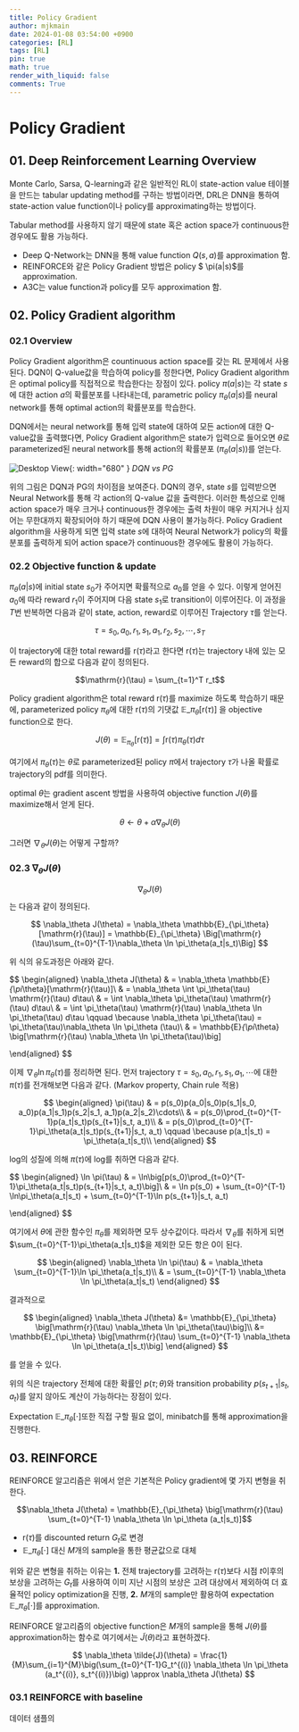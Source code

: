 ```yaml
---
title: Policy Gradient
author: mjkmain
date: 2024-01-08 03:54:00 +0900
categories: [RL]
tags: [RL]
pin: true
math: true
render_with_liquid: false
comments: True
---
```


# Policy Gradient

## 01. Deep Reinforcement Learning Overview

Monte Carlo, Sarsa, Q-learning과 같은 일반적인 RL이 state-action value 테이블을 만드는 tabular updating method를 구하는 방법이라면, DRL은 DNN을 통하여 state-action value function이나 policy를 approximating하는 방법이다.

Tabular method를 사용하지 않기 때문에 state 혹은 action space가 continuous한 경우에도 활용 가능하다.

- Deep Q-Network는 DNN을 통해 value function $Q(s, a)$를 approximation 함.
- REINFORCE와 같은 Policy Gradient 방법은 policy 
$ \pi(a|s)$를 approximation.
- A3C는 value function과 policy를 모두 approximation 함.

## 02. Policy Gradient algorithm

### 02.1 Overview

Policy Gradient algorithm은 countinuous action space를 갖는 RL 문제에서 사용된다. DQN이 Q-value값을 학습하여 policy를 정한다면, Policy Gradient algorithm은 optimal policy를 직접적으로 학습한다는 장점이 있다. policy 
$\pi(a|s)$는 각 state $s$에 대한 action $a$의 확률분포를 나타내는데, parametric policy $\pi_\theta(a|s)$를 neural network를 통해 optimal action의 확률분포를 학습한다.

DQN에서는 neural network를 통해 입력 state에 대하여 모든 action에 대한 Q-value값을 출력했다면, Policy Gradient algorithm은 state가 입력으로 들어오면 $\theta$로 parameterized된 neural network를 통해 action의 확률분포 
$(\pi_{\theta}(a|s))$를 얻는다.

![Desktop View](https://github.com/mjkmain/blog-image/assets/72269271/adde6702-f488-4342-92b0-95d36a0d87f1){: width="680" } 
_DQN vs PG_

위의 그림은 DQN과 PG의 차이점을 보여준다. DQN의 경우, state $s$를 입력받으면 Neural Network를 통해 각 action의 Q-value 값을 출력한다. 이러한 특성으로 인해 action space가 매우 크거나 continuous한 경우에는 출력 차원이 매우 커지거나 심지어는 무한대까지 확장되어야 하기 때문에 DQN 사용이 불가능하다. Policy Gradient algorithm을 사용하게 되면 입력 state $s$에 대하여 Neural Network가 policy의 확률 분포를 출력하게 되어 action space가 continuous한 경우에도 활용이 가능하다.

### 02.2 Objective function & update

$\pi_\theta(a|s)$에 initial state 
$s_0$가 주어지면 확률적으로 $a_0$를 얻을 수 있다. 이렇게 얻어진 $a_0$에 따라 reward $r_1$이 주어지며 다음 state $s_1$로 transition이 이루어진다. 이 과정을 $T$번 반복하면 다음과 같이 state, action, reward로 이루어진 Trajectory $\tau$를 얻는다.

$$\tau = s_0, a_0, r_1, s_1, a_1, r_2, s_2, \cdots, s_T$$

이 trajectory에 대한 total reward를 $\mathrm{r}(\tau)$라고 한다면 $\mathrm{r}(\tau)$는 trajectory 내에 있는 모든 reward의 합으로 다음과 같이 정의된다.

$$\mathrm{r}(\tau) = \sum_{t=1}^T r_t$$

Policy gradient algorithm은 total reward $\mathrm{r}(\tau)$를 maximize 하도록 학습하기 때문에, parameterized policy $\pi_\theta$에 대한 $\mathrm{r}(\tau)$의 기댓값 $\mathbb{E}\_{\pi_\theta}[\mathrm{r}(\tau)]$ 을 objective function으로 한다.

$$J(\theta) = \mathbb{E}_{\pi_\theta}[\mathrm{r}(\tau)] = \int{\mathrm{r}(\tau)\pi_\theta(\tau) d\tau}$$

여기에서 $\pi_\theta(\tau)$는 $\theta$로 parameterized된 policy $\pi$에서 trajectory $\tau$가 나올 확률로 trajectory의 pdf를 의미한다. 

optimal $\theta$는 gradient ascent 방법을 사용하여 objective function $J(\theta)$를 maximize해서 얻게 된다. 

$$ \theta \leftarrow \theta + \alpha \nabla_\theta J(\theta)$$

그러면 $\nabla_\theta J(\theta)$는 어떻게 구할까? 

### 02.3 $\nabla_\theta J(\theta)$

$$\nabla_\theta J(\theta)$$는 다음과 같이 정의된다.

$$
\nabla_\theta J(\theta) = \nabla_\theta \mathbb{E}_{\pi_\theta}[\mathrm{r}(\tau)] = \mathbb{E}_{\pi_\theta} \Big[\mathrm{r}(\tau)\sum_{t=0}^{T-1}\nabla_\theta \ln \pi_\theta(a_t|s_t)\Big]
$$

위 식의 유도과정은 아래와 같다.

$$
\begin{aligned}
\nabla_\theta J(\theta) & = \nabla_\theta \mathbb{E}_{\pi_\theta}[\mathrm{r}(\tau)]\\
                        & = \nabla_\theta \int \pi_\theta(\tau) \mathrm{r}(\tau) d\tau\\
                        & = \int \nabla_\theta \pi_\theta(\tau) \mathrm{r}(\tau) d\tau\\
                        & =  \int \pi_\theta(\tau) \mathrm{r}(\tau) \nabla_\theta \ln \pi_\theta(\tau)  d\tau \qquad \because \nabla_\theta \pi_\theta(\tau) = \pi_\theta(\tau)\nabla_\theta \ln \pi_\theta (\tau)\\
                        & = \mathbb{E}_{\pi_\theta} \big[\mathrm{r}(\tau) \nabla_\theta \ln \pi_\theta(\tau)\big]

\end{aligned}
$$

이제 $\nabla_\theta \ln \pi_\theta(\tau)$를 정리하면 된다. 
먼저 trajectory $\tau = s_0, a_0, r_1, s_1, a_1, \cdots$에 대한 $\pi(\tau)$를 전개해보면 다음과 같다. (Markov property, Chain rule 적용)

$$
\begin{aligned}
\pi(\tau) & = p(s_0)p(a_0|s_0)p(s_1|s_0, a_0)p(a_1|s_1)p(s_2|s_1, a_1)p(a_2|s_2)\cdots\\
          & = p(s_0)\prod_{t=0}^{T-1}p(a_t|s_t)p(s_{t+1}|s_t, a_t)\\
          & = p(s_0)\prod_{t=0}^{T-1}\pi_\theta(a_t|s_t)p(s_{t+1}|s_t, a_t) \qquad \because p(a_t|s_t) = \pi_\theta(a_t|s_t)\\
\end{aligned}
$$

log의 성질에 의해 $\pi(\tau)$에 log를 취하면 다음과 같다.

$$
\begin{aligned}
\ln \pi(\tau) & = \ln\big[p(s_0)\prod_{t=0}^{T-1}\pi_\theta(a_t|s_t)p(s_{t+1}|s_t, a_t)\big]\\
              & = \ln p(s_0) + \sum_{t=0}^{T-1} \ln\pi_\theta(a_t|s_t) + \sum_{t=0}^{T-1}\ln p(s_{t+1}|s_t, a_t)

\end{aligned}
$$

여기에서 $\theta$에 관한 함수인 
$\pi_\theta$를 제외하면 모두 상수값이다. 따라서 $\nabla_\theta$를 취하게 되면 $\sum_{t=0}^{T-1}\pi_\theta(a_t|s_t)$을 제외한 모든 항은 0이 된다.

$$
\begin{aligned}
\nabla_\theta \ln \pi(\tau) & = \nabla_\theta \sum_{t=0}^{T-1}\ln \pi_\theta(a_t|s_t)\\
                            & = \sum_{t=0}^{T-1} \nabla_\theta \ln \pi_\theta(a_t|s_t)
\end{aligned}
$$

결과적으로 

$$
\begin{aligned}
\nabla_\theta J(\theta) &= \mathbb{E}_{\pi_\theta} \big[\mathrm{r}(\tau) \nabla_\theta \ln \pi_\theta(\tau)\big]\\
                        &= \mathbb{E}_{\pi_\theta} \big[\mathrm{r}(\tau) \sum_{t=0}^{T-1} \nabla_\theta \ln \pi_\theta(a_t|s_t)\big]
\end{aligned}
$$ 

를 얻을 수 있다.

위의 식은 trajectory 전체에 대한 확률인 $p(\tau;\theta)$와 transition probability 
$p(s_{t+1}|s_t, a_t)$를 알지 않아도 계산이 가능하다는 장점이 있다.

Expectation $\mathbb{E}\_{\pi_\theta}[\cdot]$또한 직접 구할 필요 없이, minibatch를 통해 approximation을 진행한다. 

## 03. REINFORCE
REINFORCE 알고리즘은 위에서 얻은 기본적은 Policy gradient에 몇 가지 변형을 취한다.

$$\nabla_\theta J(\theta) = \mathbb{E}_{\pi_\theta} \big[\mathrm{r}(\tau) \sum_{t=0}^{T-1} \nabla_\theta \ln \pi_\theta (a_t|s_t)]$$

- $\mathrm{r}(\tau)$를 discounted return $G_t$로 변경
- $\mathbb{E}\_{\pi_\theta}[\cdot]$ 대신 $M$개의 sample을 통한 평균값으로 대체 

위와 같은 변형을 취하는 이유는 **1.** 전체 trajectory를 고려하는 $\mathrm{r}(\tau)$보다 시점 $t$이후의 보상을 고려하는 $G_t$를 사용하여 이미 지난 시점의 보상은 고려 대상에서 제외하여 더 효율적인 policy optimization을 진행, **2.** $M$개의 sample만 활용하여 expectation $\mathbb{E}\_{\pi_\theta}[\cdot]$를 approximation.

REINFORCE 알고리즘의 objective function은 $M$개의 sample을 통해 $J(\theta)$를 approximation하는 함수로 여기에서는 $\tilde{J}(\theta)$라고 표현하겠다.

$$
\nabla_\theta \tilde{J}(\theta) = \frac{1}{M}\sum_{i=1}^{M}\big(\sum_{t=0}^{T-1}G_t^{(i)} \nabla_\theta \ln \pi_\theta (a_t^{(i)}, s_t^{(i)})\big) \approx \nabla_\theta J(\theta)
$$

### 03.1 REINFORCE with baseline 

데이터 샘플의 